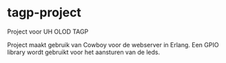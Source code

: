 # tagp-project
Project voor UH OLOD TAGP

Project maakt gebruik van Cowboy voor de webserver in Erlang.
Een GPIO library wordt gebruikt voor het aansturen van de leds.
